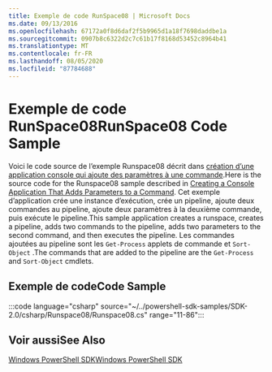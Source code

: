 ```yaml
---
title: Exemple de code RunSpace08 | Microsoft Docs
ms.date: 09/13/2016
ms.openlocfilehash: 67172a0f8d6daf2f5b9965d1a18f7698daddbe1a
ms.sourcegitcommit: 0907b8c6322d2c7c61b17f8168d53452c8964b41
ms.translationtype: MT
ms.contentlocale: fr-FR
ms.lasthandoff: 08/05/2020
ms.locfileid: "87784688"
---
```

# <a name="runspace08-code-sample"></a><span data-ttu-id="a1f95-102">Exemple de code RunSpace08</span><span class="sxs-lookup"><span data-stu-id="a1f95-102">RunSpace08 Code Sample</span></span>

<span data-ttu-id="a1f95-103">Voici le code source de l’exemple Runspace08 décrit dans [création d’une application console qui ajoute des paramètres à une commande](https://msdn.microsoft.com/848b2b46-60f1-4a86-b448-cfc7c0cccfba).</span><span class="sxs-lookup"><span data-stu-id="a1f95-103">Here is the source code for the Runspace08 sample described in [Creating a Console Application That Adds Parameters to a Command](https://msdn.microsoft.com/848b2b46-60f1-4a86-b448-cfc7c0cccfba).</span></span>
<span data-ttu-id="a1f95-104">Cet exemple d’application crée une instance d’exécution, crée un pipeline, ajoute deux commandes au pipeline, ajoute deux paramètres à la deuxième commande, puis exécute le pipeline.</span><span class="sxs-lookup"><span data-stu-id="a1f95-104">This sample application creates a runspace, creates a pipeline, adds two commands to the pipeline, adds two parameters to the second command, and then executes the pipeline.</span></span> <span data-ttu-id="a1f95-105">Les commandes ajoutées au pipeline sont les `Get-Process` applets de commande et `Sort-Object` .</span><span class="sxs-lookup"><span data-stu-id="a1f95-105">The commands that are added to the pipeline are the `Get-Process` and `Sort-Object` cmdlets.</span></span>

## <a name="code-sample"></a><span data-ttu-id="a1f95-106">Exemple de code</span><span class="sxs-lookup"><span data-stu-id="a1f95-106">Code Sample</span></span>

:::code language="csharp" source="~/../powershell-sdk-samples/SDK-2.0/csharp/Runspace08/Runspace08.cs" range="11-86":::

## <a name="see-also"></a><span data-ttu-id="a1f95-107">Voir aussi</span><span class="sxs-lookup"><span data-stu-id="a1f95-107">See Also</span></span>

[<span data-ttu-id="a1f95-108">Windows PowerShell SDK</span><span class="sxs-lookup"><span data-stu-id="a1f95-108">Windows PowerShell SDK</span></span>](../windows-powershell-reference.md)
